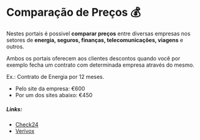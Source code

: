 # Comparação de Preços :moneybag:

Nestes portais é possivel **comparar preços** entre diversas empresas nos setores de **energia, seguros, finanças, telecomunicações, viagens** e outros.

Ambos os portais oferecem aos clientes descontos quando você por exemplo fecha um contrato com determinada empresa através do mesmo.

Ex.: Contrato de Energia por 12 meses.

- Pelo site da empresa: €600
- Por um dos sites abaixo: €450

##### Links:
- [Check24](https://check24.de)
- [Verivox](https://verivox.de)